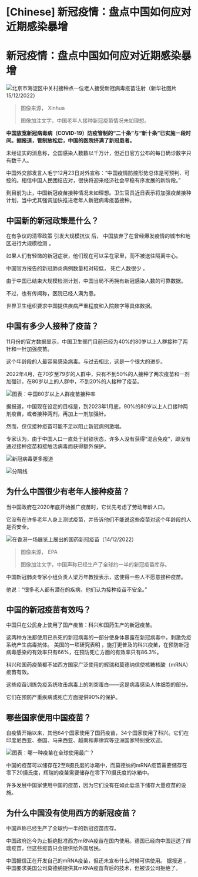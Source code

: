 # [Chinese] 新冠疫情：盘点中国如何应对近期感染暴增

#  新冠疫情：盘点中国如何应对近期感染暴增


![北京市海淀区中关村接种点一位老人接受新冠病毒疫苗注射（新华社图片15/12/2022）](_128118786_xxjpsgc007044_20221218_pepfn0a001.jpg)

> 图像来源，  Xinhua
>
> 图像加注文字，中国老年人接种新冠疫苗情况未如理想。

**中国放宽新冠病毒病（COVID-19）防疫管制的“二十条”与“新十条”已实施一段时间。据报道，管制放松后，中国的医院挤满了新冠患者。**

未经证实的消息称，全国感染人数数以千万计，但近日官方公布的每日确诊数字只有数千人。

中国外交部发言人毛宁12月23日对外宣称：“中国疫情防控形势总体是可预判、可控的。相信中国人民团结应对，很快将迎来经济社会平稳有序发展的新阶段。”

到目前为止，中国新冠疫苗接种情况未如理想。卫生官员近日表示将加强疫苗接种计划，当中尤其强调加快推进老年人新冠病毒疫苗接种。

##  中国新的新冠政策是什么？

在有争议的清零政策 引发大规模抗议  后， 中国放弃了在曾经爆发疫情的城市和地区进行大规模检测  。

如果人们有轻微的新冠症状，他们现在可以呆在家里，而不被送往隔离中心。

中国官方报告的新冠肺炎病例数量相对较低， 死亡人数很少  。


由于中国已结束大规模检测计划，中国当局不再拥有新冠感染人数的可靠数据。

不过，也有传闻称，医院已经人满为患。

世界卫生组织要求中国提供疾病严重程度和入院数字等具体数据。


##  中国有多少人接种了疫苗？

11月份的官方数据显示，中国卫生部门目前已经为40%的80岁以上人群接种了两针和一针加强疫苗。

这个年龄段的人最容易感染病毒。与过去相比，这是一个很大的进步。

2022年4月，在70岁至79岁的人群中，只有不到50%的人接种了两次疫苗和一剂加强针，在80岁以上的人群中，不到20%的人接种了疫苗。

![图表：中国80岁以上人群疫苗接种率](_128121463_optimised-china_vax_80plus_bars_ch_trad-nc.png)

据报道，中国现在设定的目标是，到2023年1月底，90%的80岁以上人口接种两剂疫苗，或者接种两剂，再加上一剂加强针。

然而，仅仅接种疫苗可能不足以阻止新冠病例激增。

专家认为，由于中国人口一直处于封锁状态，许多人没有获得“混合免疫”，即没有通过接种疫苗和接触活病毒而获得额外保护。


![新冠病毒更多报道](_112502995_cps_web_banner_top_640x3-nc.png)

![分隔线](_112502996_cps_web_banner_bottom_640x3-nc.png)

##  为什么中国很少有老年人接种疫苗？

当中国政府在2020年底开始推广疫苗时，它优先考虑了劳动年龄人口。

它没有在许多老年人身上测试疫苗，并告诉他们不能说这些疫苗对这个年龄段的人是否安全。

![在香港一场展览上展出的国药新冠疫苗（14/12/2022）](_128118789_100706-shutterstock_editorial_innotech_expo_in_hong_kong_chin_13665590h.jpg)

> 图像来源，  EPA
>
> 图像加注文字，中国声称已经生产了全球约一半的新冠疫苗库存。

中国新冠肺炎专家小组负责人梁万年教授表示，这使得一些人不愿意接种疫苗。

他说：“很多老人都有潜在的疾病，他们认为接种疫苗不安全。”

##  中国的新冠疫苗有效吗？

中国只在公民身上使用了国产疫苗：科兴和国药生产的新冠疫苗。

这两种方法都使用已杀死的新冠病毒的一部分使身体暴露在新冠病毒中，刺激免疫系统产生病毒抗体。
 美国的一项研究表明  ，施打更普及的科兴疫苗，在预防新冠病毒感染的有效率只有66%，在预防死亡方面的有效率只有86.3%。

科兴和国药疫苗都不如西方国家广泛使用的辉瑞和莫德纳信使核糖核酸（mRNA）疫苗有效。

这些疫苗训练免疫系统攻击病毒上的刺突蛋白——这是病毒感染人体细胞的部分。

它们在预防严重疾病或死亡方面提供90%的保护。

##  哪些国家使用中国疫苗？

自疫情开始以来，其他64个国家使用了国药疫苗，34个国家使用了科兴。它们在印度尼西亚、泰国、马来西亚、越南和菲律宾等亚洲国家特别受欢迎。

![图表：哪一种疫苗在全球使用最广？](_128121466_optimised-vaccines_by_country_12jul_ch_trad-nc.png)

中国的疫苗可以储存在2至8摄氏度的冰箱中，而莫德纳的mRNA疫苗需要储存在零下20摄氏度，辉瑞的疫苗需要储存在零下70摄氏度的冰箱中。

许多发展中国家使用中国的疫苗，因为它们没有在如此低温下储存大量疫苗的设施。

##  为什么中国没有使用西方的新冠疫苗？

中国声称已经生产了全球约一半的新冠疫苗库存。

中国政府迄今为止拒绝批准西方mRNA疫苗在国内使用。德国已经向中国运送了辉瑞疫苗，但这些疫苗只会提供给外国居民。

中国据信正在开发自己的mRNA疫苗，但还未宣布什么时候可供使用。
 据报道  ，中国要求美国公司莫德纳提供其mRNA疫苗背后的技术，但被该公司拒绝了。


